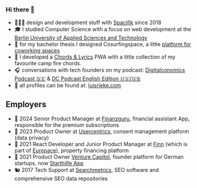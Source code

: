 ### Hi there 👋

- 🙇🏻‍♂️ design and development stuff with [Spacifik](https://spacifik.de/) since 2018
- 🎓 I studied Computer Science with a focus on web development at the [Berlin University of Applied Sciences and Technology](https://www.bht-berlin.de/b-mi)
- 🌊 for my bachelor thesis I designed Cosurfingspace, a little [platform for coworking spaces](https://www.cosurfingspace.com/)
- 🎸 I developed a [Chords & Lyrics](https://chordsandlyrics.app/) PWA with a little collection of my favourite camp fire chords.
- 🎧 conversations with tech founders on my podcast: [Digitalconomics Podcast 🇩🇪](https://digitalconomics.de/podcast/) & [DC Podcast English Edition 🇺🇸/🇬🇧](https://digitalconomics.de/digitalconomics-podcast-english-edition/)
- 🍻 all profiles can be found at: [luisrieke.com](https://luisrieke.com/)

## Employers

- 💸 2024 Senior Product Manager at [Finanzguru](https://finanzguru.de/), financial assistant App, responsible for the premium subscriptions
- 🍪 2023 Product Owner at [Usercentrics](https://usercentrics.com/), consent management platform (data privacy) 
- 🛁 2021 React Developer and Junior Product Manager at [Finn](https://meinfinn.de/) (which is part of [Europace](https://europace.de/)), property financing platform
- 🌱 2021 Product Owner [Venture Capitol](https://venturecapitol.de/), founder platform for German startups, now [Starthilfe App](https://starthilfe.app/)
- 🐿️ 2017 Tech Support at [Searchmetrics](https://www.searchmetrics.com/), SEO software and comprehensive SEO data repositories
